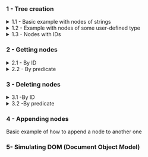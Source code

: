 
### 1 - Tree creation
<details>
 <summary>1.1 - Basic example with nodes of strings</summary>
 <br>
 
 ![](src/SyntaxChecked.FluentSimpleTree.Examples/SyntaxChecked.FluentSimpleTree.Examples/TreeCreation/basictree1.svg)

 Code:
 ```csharp
      var myTree = new Tree<string>("a");
      var root = myTree.RootNode; //a

      root
        .AddChildren(new[] { "b", "c", "d", "g" })[1] //c
          .AddChildren(new[] { "e", "f" })[0] //e
            .AddChildren(new[] { "h", "i" })[0] //h
            .Parent //e
          .NextSibling //f
            .AddChildren(new[] { "j" })[0] //j
              .AddChildren(new[] { "r", "s", "t" })[2] //t
                .AddChildren(new[] { "z", "k" });
 ```
 Output from the object myTree:

 ![](src/SyntaxChecked.FluentSimpleTree.Examples/SyntaxChecked.FluentSimpleTree.Examples/TreeCreation/output1.png)

 [Full code here](src/SyntaxChecked.FluentSimpleTree.Examples/SyntaxChecked.FluentSimpleTree.Examples/TreeCreation/Example1.cs).
 <hr>
</details>

<details>
 <summary>1.2 - Example with nodes of some user-defined type</summary>
 <img src="https://upload.wikimedia.org/wikipedia/commons/thumb/8/8e/Family_tree.svg/1024px-Family_tree.svg.png" width="60%"/>

 Code:
 ```csharp
       var p1 = new Person("Lucas") { Age = 80 };
       var p2 = new Person("Mary") { Age = 60 };
       var p3 = new Person("Jason") { Age = 58 };
       var p4 = new Person("Peter") { Age = 55 };
       var p5 = new Person("Fred") { Age = 35 };
       var p6 = new Person("Jane") { Age = 32 };
       var p7 = new Person("Sean") { Age = 29 };
       var p8 = new Person("Jessica") { Age = 31 };
       var p9 = new Person("Hannah") { Age = 33 };
       var p10 = new Person("Joseph") { Age = 12 };
       var p11 = new Person("John") { Age = 8 };
       var p12 = new Person("Laura") { Age = 3 };

      var myTree = new Tree<Person>(p1);
      var root = myTree.RootNode; //Lucas

      root
        .AddChildren(new Person[] { p2, p3, p4 })[0] //Mary
          .AddChildren(new Person[] { p5, p6 })[0] //Fred
          .Parent //Mary
        .NextSibling //Jason
          .AddChildren(new Person[] { p7, p8, p9 })[1] //Jessica
            .AddChildren(new Person[] { p10, p11, p12 });
 ```
 Output from the object myTree:

 ![](src/SyntaxChecked.FluentSimpleTree.Examples/SyntaxChecked.FluentSimpleTree.Examples/TreeCreation/output2.png)

 [Full code here](src/SyntaxChecked.FluentSimpleTree.Examples/SyntaxChecked.FluentSimpleTree.Examples/TreeCreation/Example2.cs).
 <hr>
</details>
 
<details>
 <summary>1.3 - Nodes with IDs</summary>
 <img src="src/SyntaxChecked.FluentSimpleTree.Examples/SyntaxChecked.FluentSimpleTree.Examples/TreeCreation/tree_ids.svg" width="75%"/>

 <p></p>

 Code:
 ```csharp
       var myTree = new Tree<string>();
       var root = myTree.RootNode;

       root
         .AddChildren(new[] { ("CEO", "John Smith") })[0] //CEO
           .AddChildren(new[] { ("VP_Marketing", "Susan Jones"),
                                ("VP_Sales", "Rachel Parker"),
                                ("VP_Production", "Tom Allen") })[0] //VP Marketing
             .AddChildren(new[] { ("Manager1", "Alice Johnson") })[0] //Manager1
             .Parent //VP Marketing
           .NextSibling //VP Sales
             .AddChildren(new[] { ("Manager2", "Michael Gross") })[0] //Manager2
             .Parent //VP Sales
           .NextSibling //VP Production
             .AddChildren(new[] { ("Manager3", "Kathy Roberts") }); //Manager3
 ```

 Output from the object myTree:

 ![](src/SyntaxChecked.FluentSimpleTree.Examples/SyntaxChecked.FluentSimpleTree.Examples/TreeCreation/output3.png)

 [Full code here](src/SyntaxChecked.FluentSimpleTree.Examples/SyntaxChecked.FluentSimpleTree.Examples/TreeCreation/Example3.cs).
 <hr>
</details>

### 2 - Getting nodes
<details>
 <summary>2.1 - By ID</summary>
 
 <img src="src/SyntaxChecked.FluentSimpleTree.Examples/SyntaxChecked.FluentSimpleTree.Examples/NodeSearching/node_searching.svg" width="75%"/>
 
 <hr>
</details> 

<details>
 <summary>2.2 - By predicate</summary>
<hr> 
</details> 

### 3 - Deleting nodes
<details>
 <summary>3.1 -By ID</summary>
<hr> 
</details> 

<details>
 <summary>3.2 -By predicate</summary>
<hr> 
</details> 

### 4 - Appending nodes
Basic example of how to append a node to another one
  
### 5- Simulating DOM (Document Object Model)
